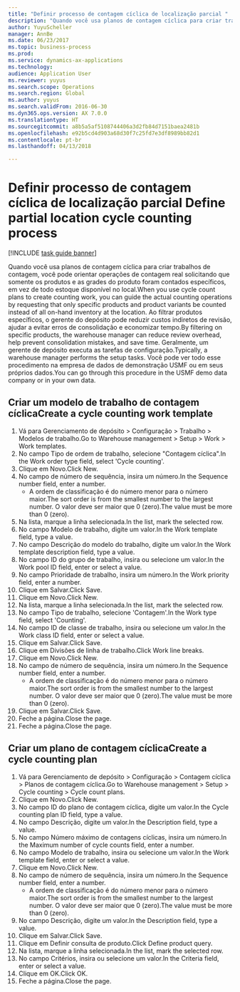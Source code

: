 ```yaml
--- 
title: "Definir processo de contagem cíclica de localização parcial "
description: "Quando você usa planos de contagem cíclica para criar trabalhos de contagem, você pode orientar operações de contagem real solicitando que somente os produtos e as grades do produto foram contados específicos, em vez de todo estoque disponível no local."
author: YuyuScheller
manager: AnnBe
ms.date: 06/23/2017
ms.topic: business-process
ms.prod: 
ms.service: dynamics-ax-applications
ms.technology: 
audience: Application User
ms.reviewer: yuyus
ms.search.scope: Operations
ms.search.region: Global
ms.author: yuyus
ms.search.validFrom: 2016-06-30
ms.dyn365.ops.version: AX 7.0.0
ms.translationtype: HT
ms.sourcegitcommit: a8b5a5af5108744406a3d2fb84d7151baea2481b
ms.openlocfilehash: e92b5cd4d903a68d30f7c25fd7e3df8989bb82d1
ms.contentlocale: pt-br
ms.lasthandoff: 04/13/2018

---
```

# <a name="define-partial-location-cycle-counting-process"></a><span data-ttu-id="153e7-103">Definir processo de contagem cíclica de localização parcial </span><span class="sxs-lookup"><span data-stu-id="153e7-103">Define partial location cycle counting process</span></span> 

[!INCLUDE [task guide banner](../../includes/task-guide-banner.md)]

<span data-ttu-id="153e7-104">Quando você usa planos de contagem cíclica para criar trabalhos de contagem, você pode orientar operações de contagem real solicitando que somente os produtos e as grades do produto foram contados específicos, em vez de todo estoque disponível no local.</span><span class="sxs-lookup"><span data-stu-id="153e7-104">When you use cycle count plans to create counting work, you can guide the actual counting operations by requesting that only specific products and product variants be counted instead of all on-hand inventory at the location.</span></span> <span data-ttu-id="153e7-105">Ao filtrar produtos específicos, o gerente do depósito pode reduzir custos indiretos de revisão, ajudar a evitar erros de consolidação e economizar tempo.</span><span class="sxs-lookup"><span data-stu-id="153e7-105">By filtering on specific products, the warehouse manager can reduce review overhead, help prevent consolidation mistakes, and save time.</span></span> <span data-ttu-id="153e7-106">Geralmente, um gerente de depósito executa as tarefas de configuração.</span><span class="sxs-lookup"><span data-stu-id="153e7-106">Typically, a warehouse manager performs the setup tasks.</span></span> <span data-ttu-id="153e7-107">Você pode ver todo esse procedimento na empresa de dados de demonstração USMF ou em seus próprios dados.</span><span class="sxs-lookup"><span data-stu-id="153e7-107">You can go through this procedure in the USMF demo data company or in your own data.</span></span>


## <a name="create-a-cycle-counting-work-template"></a><span data-ttu-id="153e7-108">Criar um modelo de trabalho de contagem cíclica</span><span class="sxs-lookup"><span data-stu-id="153e7-108">Create a cycle counting work template</span></span>
1. <span data-ttu-id="153e7-109">Vá para Gerenciamento de depósito > Configuração > Trabalho > Modelos de trabalho.</span><span class="sxs-lookup"><span data-stu-id="153e7-109">Go to Warehouse management > Setup > Work > Work templates.</span></span>
2. <span data-ttu-id="153e7-110">No campo Tipo de ordem de trabalho, selecione "Contagem cíclica".</span><span class="sxs-lookup"><span data-stu-id="153e7-110">In the Work order type field, select 'Cycle counting'.</span></span>
3. <span data-ttu-id="153e7-111">Clique em Novo.</span><span class="sxs-lookup"><span data-stu-id="153e7-111">Click New.</span></span>
4. <span data-ttu-id="153e7-112">No campo de número de sequência, insira um número.</span><span class="sxs-lookup"><span data-stu-id="153e7-112">In the Sequence number field, enter a number.</span></span>
    * <span data-ttu-id="153e7-113">A ordem de classificação é do número menor para o número maior.</span><span class="sxs-lookup"><span data-stu-id="153e7-113">The sort order is from the smallest number to the largest number.</span></span> <span data-ttu-id="153e7-114">O valor deve ser maior que 0 (zero).</span><span class="sxs-lookup"><span data-stu-id="153e7-114">The value must be more than 0 (zero).</span></span>  
5. <span data-ttu-id="153e7-115">Na lista, marque a linha selecionada.</span><span class="sxs-lookup"><span data-stu-id="153e7-115">In the list, mark the selected row.</span></span>
6. <span data-ttu-id="153e7-116">No campo Modelo de trabalho, digite um valor.</span><span class="sxs-lookup"><span data-stu-id="153e7-116">In the Work template field, type a value.</span></span>
7. <span data-ttu-id="153e7-117">No campo Descrição do modelo do trabalho, digite um valor.</span><span class="sxs-lookup"><span data-stu-id="153e7-117">In the Work template description field, type a value.</span></span>
8. <span data-ttu-id="153e7-118">No campo ID do grupo de trabalho, insira ou selecione um valor.</span><span class="sxs-lookup"><span data-stu-id="153e7-118">In the Work pool ID field, enter or select a value.</span></span>
9. <span data-ttu-id="153e7-119">No campo Prioridade de trabalho, insira um número.</span><span class="sxs-lookup"><span data-stu-id="153e7-119">In the Work priority field, enter a number.</span></span>
10. <span data-ttu-id="153e7-120">Clique em Salvar.</span><span class="sxs-lookup"><span data-stu-id="153e7-120">Click Save.</span></span>
11. <span data-ttu-id="153e7-121">Clique em Novo.</span><span class="sxs-lookup"><span data-stu-id="153e7-121">Click New.</span></span>
12. <span data-ttu-id="153e7-122">Na lista, marque a linha selecionada.</span><span class="sxs-lookup"><span data-stu-id="153e7-122">In the list, mark the selected row.</span></span>
13. <span data-ttu-id="153e7-123">No campo Tipo de trabalho, selecione 'Contagem'.</span><span class="sxs-lookup"><span data-stu-id="153e7-123">In the Work type field, select 'Counting'.</span></span>
14. <span data-ttu-id="153e7-124">No campo ID de classe de trabalho, insira ou selecione um valor.</span><span class="sxs-lookup"><span data-stu-id="153e7-124">In the Work class ID field, enter or select a value.</span></span>
15. <span data-ttu-id="153e7-125">Clique em Salvar.</span><span class="sxs-lookup"><span data-stu-id="153e7-125">Click Save.</span></span>
16. <span data-ttu-id="153e7-126">Clique em Divisões de linha de trabalho.</span><span class="sxs-lookup"><span data-stu-id="153e7-126">Click Work line breaks.</span></span>
17. <span data-ttu-id="153e7-127">Clique em Novo.</span><span class="sxs-lookup"><span data-stu-id="153e7-127">Click New.</span></span>
18. <span data-ttu-id="153e7-128">No campo de número de sequência, insira um número.</span><span class="sxs-lookup"><span data-stu-id="153e7-128">In the Sequence number field, enter a number.</span></span>
    * <span data-ttu-id="153e7-129">A ordem de classificação é do número menor para o número maior.</span><span class="sxs-lookup"><span data-stu-id="153e7-129">The sort order is from the smallest number to the largest number.</span></span> <span data-ttu-id="153e7-130">O valor deve ser maior que 0 (zero).</span><span class="sxs-lookup"><span data-stu-id="153e7-130">The value must be more than 0 (zero).</span></span>  
19. <span data-ttu-id="153e7-131">Clique em Salvar.</span><span class="sxs-lookup"><span data-stu-id="153e7-131">Click Save.</span></span>
20. <span data-ttu-id="153e7-132">Feche a página.</span><span class="sxs-lookup"><span data-stu-id="153e7-132">Close the page.</span></span>
21. <span data-ttu-id="153e7-133">Feche a página.</span><span class="sxs-lookup"><span data-stu-id="153e7-133">Close the page.</span></span>

## <a name="create-a-cycle-counting-plan"></a><span data-ttu-id="153e7-134">Criar um plano de contagem cíclica</span><span class="sxs-lookup"><span data-stu-id="153e7-134">Create a cycle counting plan</span></span>
1. <span data-ttu-id="153e7-135">Vá para Gerenciamento de depósito > Configuração > Contagem cíclica > Planos de contagem cíclica.</span><span class="sxs-lookup"><span data-stu-id="153e7-135">Go to Warehouse management > Setup > Cycle counting > Cycle count plans.</span></span>
2. <span data-ttu-id="153e7-136">Clique em Novo.</span><span class="sxs-lookup"><span data-stu-id="153e7-136">Click New.</span></span>
3. <span data-ttu-id="153e7-137">No campo ID do plano de contagem cíclica, digite um valor.</span><span class="sxs-lookup"><span data-stu-id="153e7-137">In the Cycle counting plan ID field, type a value.</span></span>
4. <span data-ttu-id="153e7-138">No campo Descrição, digite um valor.</span><span class="sxs-lookup"><span data-stu-id="153e7-138">In the Description field, type a value.</span></span>
5. <span data-ttu-id="153e7-139">No campo Número máximo de contagens cíclicas, insira um número.</span><span class="sxs-lookup"><span data-stu-id="153e7-139">In the Maximum number of cycle counts field, enter a number.</span></span>
6. <span data-ttu-id="153e7-140">No campo Modelo de trabalho, insira ou selecione um valor.</span><span class="sxs-lookup"><span data-stu-id="153e7-140">In the Work template field, enter or select a value.</span></span>
7. <span data-ttu-id="153e7-141">Clique em Novo.</span><span class="sxs-lookup"><span data-stu-id="153e7-141">Click New.</span></span>
8. <span data-ttu-id="153e7-142">No campo de número de sequência, insira um número.</span><span class="sxs-lookup"><span data-stu-id="153e7-142">In the Sequence number field, enter a number.</span></span>
    * <span data-ttu-id="153e7-143">A ordem de classificação é do número menor para o número maior.</span><span class="sxs-lookup"><span data-stu-id="153e7-143">The sort order is from the smallest number to the largest number.</span></span> <span data-ttu-id="153e7-144">O valor deve ser maior que 0 (zero).</span><span class="sxs-lookup"><span data-stu-id="153e7-144">The value must be more than 0 (zero).</span></span>  
9. <span data-ttu-id="153e7-145">No campo Descrição, digite um valor.</span><span class="sxs-lookup"><span data-stu-id="153e7-145">In the Description field, type a value.</span></span>
10. <span data-ttu-id="153e7-146">Clique em Salvar.</span><span class="sxs-lookup"><span data-stu-id="153e7-146">Click Save.</span></span>
11. <span data-ttu-id="153e7-147">Clique em Definir consulta de produto.</span><span class="sxs-lookup"><span data-stu-id="153e7-147">Click Define product query.</span></span>
12. <span data-ttu-id="153e7-148">Na lista, marque a linha selecionada.</span><span class="sxs-lookup"><span data-stu-id="153e7-148">In the list, mark the selected row.</span></span>
13. <span data-ttu-id="153e7-149">No campo Critérios, insira ou selecione um valor.</span><span class="sxs-lookup"><span data-stu-id="153e7-149">In the Criteria field, enter or select a value.</span></span>
14. <span data-ttu-id="153e7-150">Clique em OK.</span><span class="sxs-lookup"><span data-stu-id="153e7-150">Click OK.</span></span>
15. <span data-ttu-id="153e7-151">Feche a página.</span><span class="sxs-lookup"><span data-stu-id="153e7-151">Close the page.</span></span>


